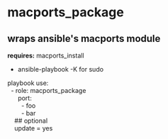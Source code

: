 macports\_package
=====
wraps ansible's macports module
-----
**requires:**
macports\_install
- ansible\-playbook \-K for sudo<br />

playbook use:<br />
&nbsp;&nbsp;\- role: macports\_package<br />
&nbsp;&nbsp;&nbsp;&nbsp;&nbsp;&nbsp;port:<br />
&nbsp;&nbsp;&nbsp;&nbsp;&nbsp;&nbsp;&nbsp;&nbsp;\- foo<br />
&nbsp;&nbsp;&nbsp;&nbsp;&nbsp;&nbsp;&nbsp;&nbsp;\- bar<br />
&nbsp;&nbsp;&nbsp;&nbsp;\#\# optional<br />
&nbsp;&nbsp;&nbsp;&nbsp;update = yes<br />